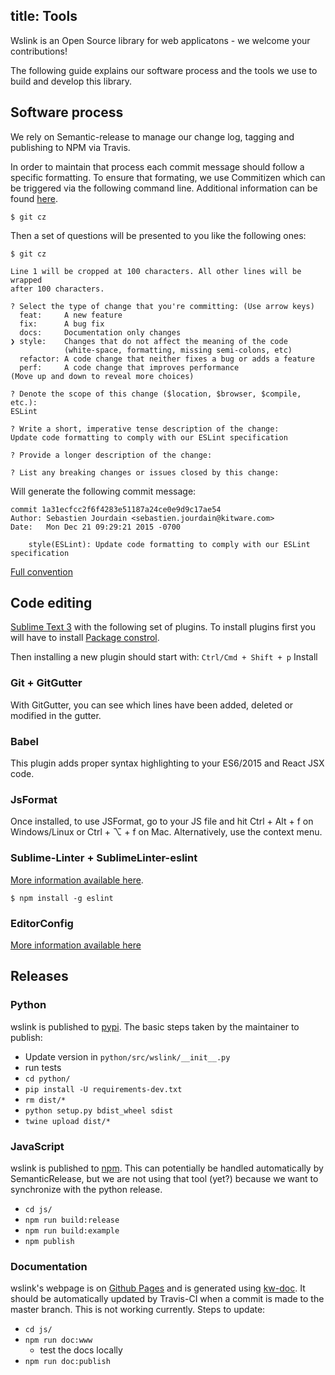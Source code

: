 title: Tools
---

Wslink is an Open Source library for web applicatons - we welcome your
contributions!

The following guide explains our software process and the tools we use to
build and develop this library.

## Software process

We rely on Semantic-release to manage our change log, tagging and publishing
to NPM via Travis.

In order to maintain that process each commit message should follow a specific
formatting. To ensure that formating, we use Commitizen which can be triggered
via the following command line. Additional information can be found 
[here](https://gist.github.com/stephenparish/9941e89d80e2bc58a153).

    $ git cz

Then a set of questions will be presented to you like the following ones:

    $ git cz
    
    Line 1 will be cropped at 100 characters. All other lines will be wrapped
    after 100 characters.

    ? Select the type of change that you're committing: (Use arrow keys)
      feat:     A new feature
      fix:      A bug fix
      docs:     Documentation only changes
    ❯ style:    Changes that do not affect the meaning of the code
                (white-space, formatting, missing semi-colons, etc)
      refactor: A code change that neither fixes a bug or adds a feature
      perf:     A code change that improves performance
    (Move up and down to reveal more choices)

    ? Denote the scope of this change ($location, $browser, $compile, etc.):
    ESLint

    ? Write a short, imperative tense description of the change:
    Update code formatting to comply with our ESLint specification

    ? Provide a longer description of the change:

    ? List any breaking changes or issues closed by this change:

Will generate the following commit message:

    commit 1a31ecfcc2f6f4283e51187a24ce0e9d9c17ae54
    Author: Sebastien Jourdain <sebastien.jourdain@kitware.com>
    Date:   Mon Dec 21 09:29:21 2015 -0700

        style(ESLint): Update code formatting to comply with our ESLint specification


[Full convention](https://gist.github.com/stephenparish/9941e89d80e2bc58a153) 

## Code editing

[Sublime Text 3](http://www.sublimetext.com) with the following set of plugins.
To install plugins first you will have to install [Package constrol](https://packagecontrol.io/installation).

Then installing a new plugin should start with: ```Ctrl/Cmd + Shift + p``` Install

### Git + GitGutter

With GitGutter, you can see which lines have been added, deleted or modified in the gutter.

### Babel

This plugin adds proper syntax highlighting to your ES6/2015 and React JSX code.

### JsFormat

Once installed, to use JSFormat, go to your JS file and hit Ctrl + Alt + f on
Windows/Linux or Ctrl + ⌥ + f on Mac. Alternatively, use the context menu.

### Sublime-Linter + SublimeLinter-eslint

[More information available here](https://github.com/roadhump/SublimeLinter-eslint).

    $ npm install -g eslint

### EditorConfig

[More information available here](https://github.com/sindresorhus/editorconfig-sublime#readme)

## Releases

### Python

wslink is published to [pypi](https://pypi.python.org/pypi/wslink). The basic
steps taken by the maintainer to publish:

* Update version in `python/src/wslink/__init__.py`
* run tests
* `cd python/`
* `pip install -U requirements-dev.txt`
* `rm dist/*`
* `python setup.py bdist_wheel sdist`
* `twine upload dist/*`

### JavaScript

wslink is published to [npm](https://www.npmjs.com/package/wslink). This can
potentially be handled automatically by SemanticRelease, but we are not using
that tool (yet?) because we want to synchronize with the python release.

* `cd js/`
* `npm run build:release`
* `npm run build:example`
* `npm publish`

### Documentation

wslink's webpage is on [Github Pages](https://kitware.github.io/wslink/) and is
generated using [kw-doc](https://github.com/Kitware/kw-doc). It should be
automatically updated by Travis-CI when a commit is made to the master branch.
This is not working currently. Steps to update:

* `cd js/`
* `npm run doc:www`
    * test the docs locally
* `npm run doc:publish`
